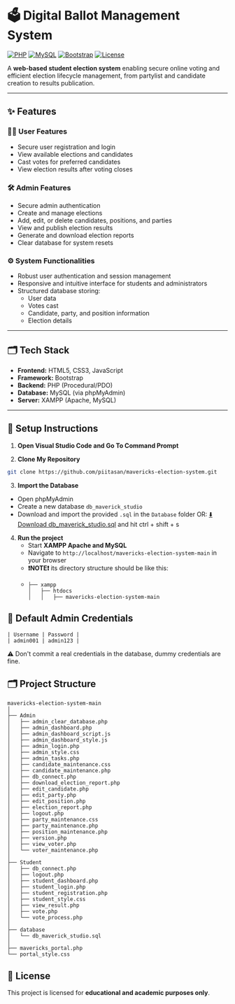 # 🗳️ Digital Ballot Management System

[![PHP](https://img.shields.io/badge/PHP-7.4%2B-blue?logo=php)](https://www.php.net/)
[![MySQL](https://img.shields.io/badge/MySQL-5.7%2B-orange?logo=mysql)](https://www.mysql.com/)
[![Bootstrap](https://img.shields.io/badge/Bootstrap-5.x-purple?logo=bootstrap)](https://getbootstrap.com/)
[![License](https://img.shields.io/badge/License-Academic-lightgrey)](#license)

A **web-based student election system** enabling secure online voting and efficient election lifecycle management, from partylist and candidate creation to results publication.

---

## ✨ **Features**

### 🧑‍🎓 **User Features**
- Secure user registration and login
- View available elections and candidates
- Cast votes for preferred candidates
- View election results after voting closes

### 🛠️ **Admin Features**
- Secure admin authentication
- Create and manage elections
- Add, edit, or delete candidates, positions, and parties
- View and publish election results
- Generate and download election reports
- Clear database for system resets

### ⚙️ **System Functionalities**
- Robust user authentication and session management
- Responsive and intuitive interface for students and administrators
- Structured database storing:
  - User data
  - Votes cast
  - Candidate, party, and position information
  - Election details

---

## 🗂️ **Tech Stack**

- **Frontend:** HTML5, CSS3, JavaScript
- **Framework:** Bootstrap
- **Backend:** PHP (Procedural/PDO)
- **Database:** MySQL (via phpMyAdmin)
- **Server:** XAMPP (Apache, MySQL)

---

## 🚀 **Setup Instructions**

1. **Open Visual Studio Code and Go To Command Prompt**
   
3. **Clone My Repository**
```bash
git clone https://github.com/piitasan/mavericks-election-system.git
```

3. **Import the Database**
- Open phpMyAdmin
- Create a new database ```db_maverick_studio```
- Download and import the provided ```.sql``` in the ```Database``` folder OR:
[⬇️ Download db_maverick_studio.sql](./Database/db_maverick_studio.sql) and hit ctrl + shift + s

4. **Run the project**
    - Start **XAMPP Apache and MySQL**
    - Navigate to `http://localhost/mavericks-election-system-main` in your browser
    - **❗NOTE❗** its directory structure should be like this:
    - ```
      ├── xampp
      │   ├── htdocs
      │   │   ├── mavericks-election-system-main
      ```

## 🔑 Default Admin Credentials
```
| Username | Password |
| admin001 | admin123 |
```
 ⚠️ Don't commit a real credentials in the database, dummy credentials are fine.


## 🗂️ **Project Structure**

```
mavericks-election-system-main
│
├── Admin
│   ├── admin_clear_database.php
│   ├── admin_dashboard.php
│   ├── admin_dashboard_script.js
│   ├── admin_dashboard_style.js
│   ├── admin_login.php
│   ├── admin_style.css
│   ├── admin_tasks.php
│   ├── candidate_maintenance.css
│   ├── candidate_maintenance.php
│   ├── db_connect.php
│   ├── download_election_report.php
│   ├── edit_candidate.php
│   ├── edit_party.php
│   ├── edit_position.php
│   ├── election_report.php
│   ├── logout.php
│   ├── party_maintenance.css
│   ├── party_maintenance.php
│   ├── position_maintenance.php
│   ├── version.php
│   ├── view_voter.php
│   └── voter_maintenance.php
│
├── Student
│   ├── db_connect.php
│   ├── logout.php
│   ├── student_dashboard.php
│   ├── student_login.php
│   ├── student_registration.php
│   ├── student_style.css
│   ├── view_result.php
│   ├── vote.php
│   └── vote_process.php
│
├── database
│   └── db_maverick_studio.sql
│
├── mavericks_portal.php
└── portal_style.css
```

## 📄 **License**

This project is licensed for **educational and academic purposes only**.
